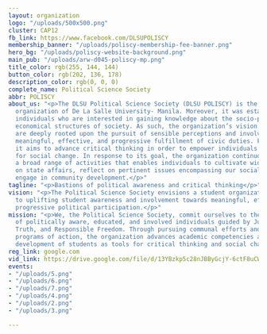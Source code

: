 ```yaml
---
layout: organization
logo: "/uploads/500x500.png"
cluster: CAP12
fb_link: https://www.facebook.com/DLSUPOLISCY
membership_banner: "/uploads/poliscy-membership-fee-banner.png"
hero_bg: "/uploads/poliscy-website-background.png"
main_pub: "/uploads/arw-d045-poliscy-mp.png"
title_color: rgb(255, 144, 144)
button_color: rgb(202, 136, 178)
description_color: rgb(0, 0, 0)
complete_name: Political Science Society
abbr: POLISCY
about_us: "<p>The DLSU Political Science Society (DLSU POLISCY) is the premier political
  organization of De La Salle University- Manila. Moreover, it was established for
  individuals who are interested in gaining knowledge about the socio-political and
  economical structures of society. As such, the organization’s vision and mission
  are deeply rooted upon the pursuit of sensible perceptions and involvement towards
  meaningful, effective, and progressive fulfillment of civic duties. Furthermore,
  it aims to advance critical thinking in order to empower individuals to be catalysts
  for social change. In response to its goal, the organization continuously develops
  a broad range of activities that enables individuals to cultivate widespread consciousness
  on state affairs, reflect on pertinent issues encompassing our social milieu, and
  engage in community development.</p>"
tagline: "<p>Bastions of political awareness and critical thinking</p>"
vision: "<p>The Political Science Society envisions a student organization dedicated
  to uplifting student awareness and involvement towards meaningful, effective and
  progressive political participation.</p>"
mission: "<p>We, the Political Science Society, commit ourselves to the active formation
  of politically aware, educated, and involved individuals guided by Justice, Equality,
  Truth, and Responsible Freedom. Through pursuing communal efforts and innovative
  programs of action, the organization advances academic competencies and the personal
  development of students as tools for critical thinking and social change.</p>"
reg_link: google.com
vid_link: https://drive.google.com/file/d/13YBzkp5c28nJBByGcjY-6ctF8uCW2nLF/preview
events:
- "/uploads/5.png"
- "/uploads/6.png"
- "/uploads/7.png"
- "/uploads/4.png"
- "/uploads/2.png"
- "/uploads/3.png"

---
```

